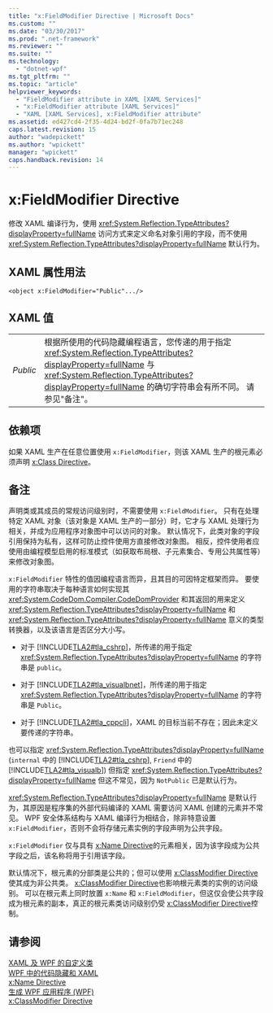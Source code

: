```yaml
---
title: "x:FieldModifier Directive | Microsoft Docs"
ms.custom: ""
ms.date: "03/30/2017"
ms.prod: ".net-framework"
ms.reviewer: ""
ms.suite: ""
ms.technology: 
  - "dotnet-wpf"
ms.tgt_pltfrm: ""
ms.topic: "article"
helpviewer_keywords: 
  - "FieldModifier attribute in XAML [XAML Services]"
  - "x:FieldModifier attribute [XAML Services]"
  - "XAML [XAML Services], x:FieldModifier attribute"
ms.assetid: ed427cd4-2f35-4d24-bd2f-0fa7b71ec248
caps.latest.revision: 15
author: "wadepickett"
ms.author: "wpickett"
manager: "wpickett"
caps.handback.revision: 14
---
```

# x:FieldModifier Directive
修改 XAML 编译行为，使用 <xref:System.Reflection.TypeAttributes?displayProperty=fullName> 访问方式来定义命名对象引用的字段，而不使用 <xref:System.Reflection.TypeAttributes?displayProperty=fullName> 默认行为。  
  
## XAML 属性用法  
  
```  
<object x:FieldModifier="Public".../>  
```  
  
## XAML 值  
  
|||  
|-|-|  
|*Public*|根据所使用的代码隐藏编程语言，您传递的用于指定 <xref:System.Reflection.TypeAttributes?displayProperty=fullName> 与 <xref:System.Reflection.TypeAttributes?displayProperty=fullName> 的确切字符串会有所不同。  请参见"备注"。|  
  
## 依赖项  
 如果 XAML 生产在任意位置使用 `x:FieldModifier`，则该 XAML 生产的根元素必须声明 [x:Class Directive](../../../docs/framework/xaml-services/x-class-directive.md)。  
  
## 备注  
 声明类或其成员的常规访问级别时，不需要使用 `x:FieldModifier`。  只有在处理特定 XAML 对象（该对象是 XAML 生产的一部分）时，它才与 XAML 处理行为相关，并成为应用程序对象图中可以访问的对象。  默认情况下，此类对象的字段引用保持为私有，这样可防止控件使用方直接修改对象图。  相反，控件使用者应使用由编程模型启用的标准模式（如获取布局根、子元素集合、专用公共属性等）来修改对象图。  
  
 `x:FieldModifier` 特性的值因编程语言而异，且其目的可因特定框架而异。  要使用的字符串取决于每种语言如何实现其 <xref:System.CodeDom.Compiler.CodeDomProvider> 和其返回的用来定义 <xref:System.Reflection.TypeAttributes?displayProperty=fullName> 和 <xref:System.Reflection.TypeAttributes?displayProperty=fullName> 意义的类型转换器，以及该语言是否区分大小写。  
  
-   对于 [!INCLUDE[TLA2#tla_cshrp](../../../includes/tla2sharptla-cshrp-md.md)]，所传递的用于指定 <xref:System.Reflection.TypeAttributes?displayProperty=fullName> 的字符串是 `public`。  
  
-   对于 [!INCLUDE[TLA2#tla_visualbnet](../../../includes/tla2sharptla-visualbnet-md.md)]，所传递的用于指定 <xref:System.Reflection.TypeAttributes?displayProperty=fullName> 的字符串是 `Public`。  
  
-   对于 [!INCLUDE[TLA2#tla_cppcli](../../../includes/tla2sharptla-cppcli-md.md)]，XAML 的目标当前不存在；因此未定义要传递的字符串。  
  
 也可以指定 <xref:System.Reflection.TypeAttributes?displayProperty=fullName> \(`internal` 中的 [!INCLUDE[TLA2#tla_cshrp](../../../includes/tla2sharptla-cshrp-md.md)], `Friend` 中的 [!INCLUDE[TLA2#tla_visualb](../../../includes/tla2sharptla-visualb-md.md)]\) 但指定 <xref:System.Reflection.TypeAttributes?displayProperty=fullName> 但这不常见，因为 `NotPublic` 已是默认行为。  
  
 <xref:System.Reflection.TypeAttributes?displayProperty=fullName> 是默认行为，其原因是程序集的外部代码编译的 XAML 需要访问 XAML 创建的元素并不常见。  WPF 安全体系结构与 XAML 编译行为相结合，除非特意设置 `x:FieldModifier`，否则不会将存储元素实例的字段声明为公共字段。  
  
 `x:FieldModifier` 仅与具有 [x:Name Directive](../../../docs/framework/xaml-services/x-name-directive.md)的元素相关，因为该字段成为公共字段之后，该名称将用于引用该字段。  
  
 默认情况下，根元素的分部类是公共的；但可以使用 [x:ClassModifier Directive](../../../docs/framework/xaml-services/x-classmodifier-directive.md)使其成为非公共类。  [x:ClassModifier Directive](../../../docs/framework/xaml-services/x-classmodifier-directive.md)也影响根元素类的实例的访问级别。  可以在根元素上同时放置 `x:Name` 和 `x:FieldModifier`，但这仅会使公共字段成为根元素的副本，真正的根元素类访问级别仍受 [x:ClassModifier Directive](../../../docs/framework/xaml-services/x-classmodifier-directive.md)控制。  
  
## 请参阅  
 [XAML 及 WPF 的自定义类](../../../ocs/framework/wpf/advanced/xaml-and-custom-classes-for-wpf.md)   
 [WPF 中的代码隐藏和 XAML](../../../ocs/framework/wpf/advanced/code-behind-and-xaml-in-wpf.md)   
 [x:Name Directive](../../../docs/framework/xaml-services/x-name-directive.md)   
 [生成 WPF 应用程序 \(WPF\)](../../../ocs/framework/wpf/app-development/building-a-wpf-application-wpf.md)   
 [x:ClassModifier Directive](../../../docs/framework/xaml-services/x-classmodifier-directive.md)